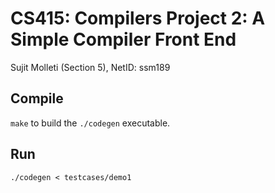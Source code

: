 # CS415: Compilers Project 2: A Simple Compiler Front End 
Sujit Molleti (Section 5), NetID: ssm189

## Compile
```make``` to build the ```./codegen``` executable.

## Run
```code
./codegen < testcases/demo1	
```
